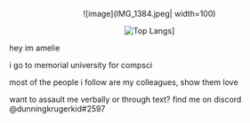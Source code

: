 
<div align="center">
 
![image](IMG_1384.jpeg| width=100)
 
 ![Top Langs](https://https-github-com-dunningkrugerkid-github-readm-dunningkrugerkid.vercel.app/api/top-langs/?username=dunningkrugerkid&count_private=true&exclude_repo=https-github.com-dunningkrugerkid-github-readme-stats-amesfork)]
 
 </div>

hey im amelie

i go to memorial university for compsci

most of the people i follow are my colleagues, show them love

want to assault me verbally or through text? find me on discord @dunningkrugerkid#2597
